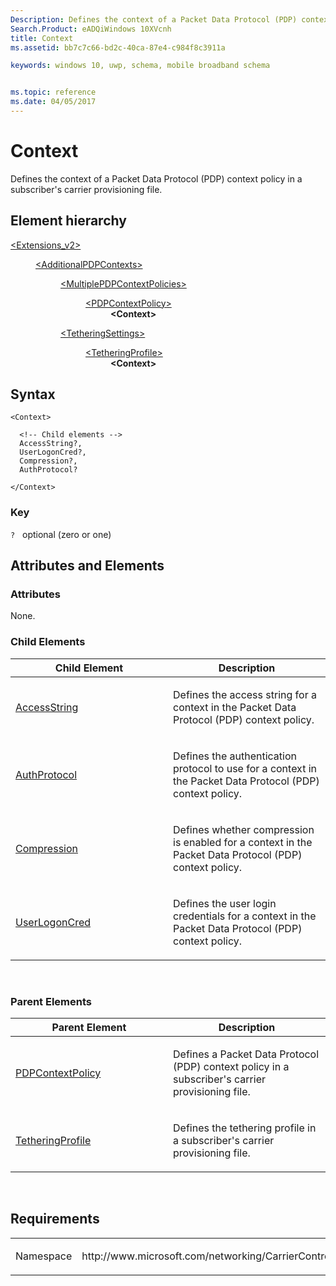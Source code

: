```yaml
---
Description: Defines the context of a Packet Data Protocol (PDP) context policy in a subscriber's carrier provisioning file.
Search.Product: eADQiWindows 10XVcnh
title: Context
ms.assetid: bb7c7c66-bd2c-40ca-87e4-c984f8c3911a

keywords: windows 10, uwp, schema, mobile broadband schema


ms.topic: reference
ms.date: 04/05/2017
---
```


# Context


Defines the context of a Packet Data Protocol (PDP) context policy in a subscriber's carrier provisioning file.

## Element hierarchy

<dl>
<dt><a href="element-extensions-v2.md">&lt;Extensions_v2&gt;</a></dt>
<dd>
<dl>
<dt><a href="element-additionalpdpcontexts.md">&lt;AdditionalPDPContexts&gt;</a></dt>
<dd>
<dl>
<dt><a href="element-multiplepdpcontextpolicies.md">&lt;MultiplePDPContextPolicies&gt;</a></dt>
<dd>
<dl>
<dt><a href="element-pdpcontextpolicy.md">&lt;PDPContextPolicy&gt;</a></dt>
<dd><b>&lt;Context&gt;</b></dd>
</dl>
</dd>
</dl>
<dl>
<dt><a href="element-tetheringsettings.md">&lt;TetheringSettings&gt;</a></dt>
<dd>
<dl>
<dt><a href="element-tetheringprofile.md">&lt;TetheringProfile&gt;</a></dt>
<dd><b>&lt;Context&gt;</b></dd>
</dl>
</dd>
</dl>
</dd>
</dl>
</dd>
</dl>

## Syntax

``` syntax
<Context>

  <!-- Child elements -->
  AccessString?,
  UserLogonCred?,
  Compression?,
  AuthProtocol?

</Context>
```

### Key

`?`   optional (zero or one)

## Attributes and Elements


### Attributes

None.

### Child Elements

<table>
<colgroup>
<col width="50%" />
<col width="50%" />
</colgroup>
<thead>
<tr class="header">
<th>Child Element</th>
<th>Description</th>
</tr>
</thead>
<tbody>
<tr class="odd">
<td><a href="element-1-accessstring.md">AccessString</a> </td>
<td><p>Defines the access string for a context in the Packet Data Protocol (PDP) context policy.</p></td>
</tr>
<tr class="even">
<td><a href="element-1-authprotocol.md">AuthProtocol</a> </td>
<td><p>Defines the authentication protocol to use for a context in the Packet Data Protocol (PDP) context policy.</p></td>
</tr>
<tr class="odd">
<td><a href="element-1-compression.md">Compression</a> </td>
<td><p>Defines whether compression is enabled for a context in the Packet Data Protocol (PDP) context policy.</p></td>
</tr>
<tr class="even">
<td><a href="element-1-userlogoncred.md">UserLogonCred</a> </td>
<td><p>Defines the user login credentials for a context in the Packet Data Protocol (PDP) context policy.</p></td>
</tr>
</tbody>
</table>

 

### Parent Elements

<table>
<colgroup>
<col width="50%" />
<col width="50%" />
</colgroup>
<thead>
<tr class="header">
<th>Parent Element</th>
<th>Description</th>
</tr>
</thead>
<tbody>
<tr class="odd">
<td><a href="element-pdpcontextpolicy.md">PDPContextPolicy</a> </td>
<td><p>Defines a Packet Data Protocol (PDP) context policy in a subscriber's carrier provisioning file.</p></td>
</tr>
<tr class="even">
<td><a href="element-tetheringprofile.md">TetheringProfile</a> </td>
<td><p>Defines the tethering profile in a subscriber's carrier provisioning file.</p></td>
</tr>
</tbody>
</table>

 

## Requirements

<table>
<colgroup>
<col width="50%" />
<col width="50%" />
</colgroup>
<tbody>
<tr class="odd">
<td><p>Namespace</p></td>
<td><p>http://www.microsoft.com/networking/CarrierControl/v2</p></td>
</tr>
</tbody>
</table>

 

 



